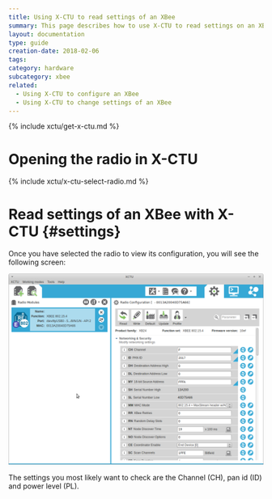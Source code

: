 ```yaml
---
title: Using X-CTU to read settings of an XBee
summary: This page describes how to use X-CTU to read settings on an XBee.
layout: documentation
type: guide
creation-date: 2018-02-06
tags: 
category: hardware
subcategory: xbee
related:
  - Using X-CTU to configure an XBee
  - Using X-CTU to change settings of an XBee
---
```



{% include xctu/get-x-ctu.md %}

# Opening the radio in X-CTU

{% include xctu/x-ctu-select-radio.md %}

# Read settings of an XBee with X-CTU {#settings}

Once you have selected the radio to view its configuration, you will see the following screen:

![](/img/x-ctu-radio-settings.png)

The settings you most likely want to check are the Channel (CH), pan id (ID) and power level (PL).

